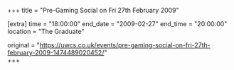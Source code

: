 +++
title = "Pre-Gaming Social on Fri 27th February 2009"

[extra]
time = "18:00:00"
end_date = "2009-02-27"
end_time = "20:00:00"
location = "The Graduate"

original = "https://uwcs.co.uk/events/pre-gaming-social-on-fri-27th-february-2009-1474489020452/"    
+++



